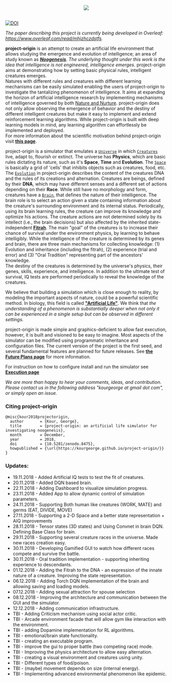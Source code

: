 <p align="center">
  <img src="https://github.com/kourgeorge/project-origin/blob/master/docs/origin-icon.png?raw=true"><br><br>
</p>

[![DOI](https://zenodo.org/badge/141611333.svg)](https://zenodo.org/badge/latestdoi/141611333)

*The paper describing this project is currently being developed in Overleaf: https://www.overleaf.com/read/mhjzhczdstfs.*

**project-origin** is an attempt to create an artificial life environment that allows studying the emergence and evolution of intelligence; an area of study known as [***Noogenesis***](https://en.wikipedia.org/wiki/Noogenesis).
*The underlying thought under this work is the idea that intelligence is not engineered, intelligence emerges*.
project-origin aims at demonstrating how by setting basic physical rules, intelligent creatures emerges.  
Natures with different rules and creatures with different learning mechanisms can be easily simulated enabling the users of project-origin to investigate the tantalizing phenomenon of intelligence.
It aims at expanding the horizon of artificial intelligence research by implementing mechanisms of intelligence governed by both [Nature and Nurture](https://en.wikipedia.org/wiki/Nature_versus_nurture).
project-origin does not only allow observing the emergence of behavior and the destiny of different intelligent creatures but make it easy to implement and extend reinforcement learning algorithms.
While project-origin is built with deep learning models in mind, any learning algorithm can effortlessly be implemented and deployed.   
For more information about the scientific motivation behind project-origin visit [**this page**](/docs/Scientific.md).

project-origin is a simulator that emulates a [`Universe`](/docs/Universe.md) in which [`Creatures`](/docs/Creature.md) live, adapt to, flourish or extinct.
The universe has **Physics**, which are basic rules dictating its nature, such as it's **Space**, **Time** and **Evolution**.
The [`Space`](/docs/Space.md) is basically a grid of 'cells' that inhibits objects such as creatures, food, etc.
The [`Evolution`](/docs/Evolution.md) in project-origin describes the content of the creatures DNA and the rules of its creations and alternation.
Creatures are beings, defined by their **DNA**, which may have different senses and a different set of actions depending on their **Race**.
While still have no morphology and form, creatures have a [`Brain`](/docs/Brain.md), that defines the nature of their intelligence.
The brain role is to select an action given a state containing information about the creature's surrounding environment and its internal status.
Periodically, using its brain learning rules, the creature can improve its knowledge and optimize his actions.
The creature actions are not determined solely by its intellect (i.e., the brain decisions) but also affected by the inherited state-independent [**Fitrah**](https://en.wikipedia.org/wiki/Fitra).
The main "goal" of the creatures is to increase their chance of survival under the environment physics, by learning to behave intelligibly.
While the intelligence of the creature is determined by its genes and brain, there are three main mechanisms for collecting knowledge: (1) Evolution and inheritance (including the fitrah), (2) experience (trial and error) and (3) "Oral Tradition" representing part of the ancestors' knowledge.  
The destiny of the creatures is determined by the universe's physics, their genes, skills, experience, and intelligence.
In addition to the ultimate test of survival, IQ tests are performed periodically to reveal the knowledge of the creatures. 

We believe that building a simulation which is close enough to reality, by modeling the important aspects of nature, could be a powerful scientific method.
In biology, this field is called [**"Artificial Life"**](https://en.wikipedia.org/wiki/Artificial_life).
We think that _the understanding of a phenomenon is substantially deeper when not only it can be experienced in a single setup but can be observed in different settings._

project-origin is made simple and graphics-deficient to allow fast execution, however, it is built and visioned to be easy to imagine.
Most aspects of the simulator can be modified using programmatic inheritance and configuration files.
The current version of the project is the first seed, and several fundamental features are planned for future releases.
See [**the Future Plans page**](/docs/FuturePlans.md) for more information.

For instruction on how to configure install and run the simulator see [**Execution page**](/docs/Execution.md)

_We are more than happy to hear your comments, ideas, and contribution.
Please contact us in the following address "kourgeorge at gmail dot com", or simply open an issue._

### Citing project-origin
```
@misc{kour2018projectorigin,
  author       = {Kour, George},
  title        = {project-origin: an artificial life simulator for investigating noogenesis},
  month        = December,
  year         = 2018,
  doi          = {10.5281/zenodo.8475},
  howpublished = {\url{https://kourgeorge.github.io/project-origin/}}
}
```

### Updates:
* 19.11.2018 - Added Artificial IQ tests to test the fit of creatures.
* 20.11.2018 - Added DQN based brain.
* 22.11.2018 - Adding Dashboard to visualize simulation progress.
* 23.11.2018 - Added App to allow dynamic control of simulation parameters.
* 24.11.2018 - Supporting Both human like creatures (WORK, MATE) and germs (EAT, DIVIDE, MOVE)
* 27.11.2018 - Supporting a 2-D Space and a better state representation + AIQ improvements
* 28.11.2018 - Tensor states (3D states) and Using Convnet in brain DQN. Defining Base Class for brain.
* 29.11.2018 - Supporting several creature races in the universe. Made new races creation easy.
* 30.11.2018 - Developing Gamified GUI to watch how different races compete and survive the battle.
* 30.11.2018 - Oral tradition implementation - supporting inheriting experience to descendants.
* 01.12.2018 - Adding the Fitrah to the DNA - an expression of the innate nature of a creature. Improving the state representation.
* 06.12.2018 - Adding Torch DQN implementation of the brain and allowing saving and loading models.
* 07.12.2018 - Adding sexual attraction for spouse selection
* 08.12.2018 - Improving the architecture and communication between the GUI and the simulator.
* 12.12.2018 - Adding communication infrastructure.
* TBI - Adding Criticism mechanism using social actor critic.
* TBI - Arcade environment facade that will allow gym like interaction with the environment.
* TBI - adding Dopamine implementation for RL algorithms.
* TBI - emotional/brain state functionality.
* TBI - creating an executable program.
* TBI - improve the gui to proper battle (two competing race) mode.
* TBI - Improving the physics architecture to allow easy alternation.
* TBI - creating a visual environment and creatures using unity.
* TBI - Different types of food/poison.
* TBI - (maybe) movement depends on size (internal energy).
* TBI - Implementing advanced environmental phenomenon like epidemic.
